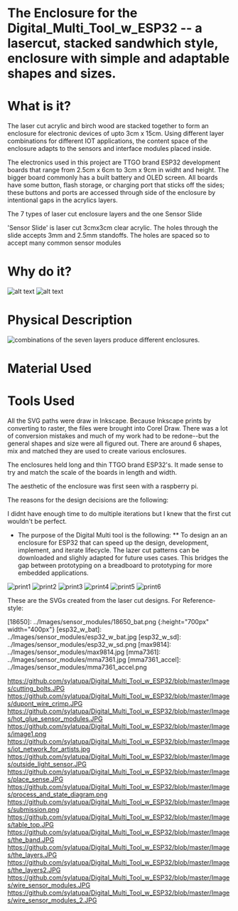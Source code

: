 # The Enclosure for the Digital_Multi_Tool_w_ESP32 -- a lasercut, stacked sandwhich style, enclosure with simple and adaptable shapes and sizes. 

# What is it?
The laser cut acrylic and birch wood are stacked together to form an enclosure for electronic devices of upto 3cm x 15cm. Using different layer combinations for different IOT applications, the content space of the enclosure adapts to the sensors and interface modules placed inside.

The electronics used in this project are TTGO brand ESP32 development boards that range from 2.5cm x 6cm to 3cm x 9cm in widht and height. The bigger board commonly has a built battery and OLED screen. All boards have some button, flash storage, or charging port that sticks off the sides; these buttons and ports are accessed through side of the enclosure by intentional gaps in the acrylics layers. 

The 7 types of laser cut enclosure layers and the one Sensor Slide

'Sensor Slide' is laser cut 3cmx3cm clear acrylic. The holes through the slide accepts 3mm and 2.5mm standoffs. The holes are spaced so to accept many common sensor modules 

# Why do it?
![alt text][wires]
![alt text][wires2]
# Physical Description

![combinations of the seven layers produce different enclosures.][ALL_EXAMPLES]
# Material Used

# Tools Used



All the SVG paths were draw in Inkscape. Because Inkscape prints by converting to raster, the files were brought into Corel Draw. 
There was a lot of conversion mistakes and much of my work had to be redone--but the general shapes and size were all figured out.
There are around 6 shapes, mix and matched they are used to create various enclosures. 
 
The enclosures held long and thin TTGO brand ESP32's. It made sense to try and match the scale of the boards in length and width.

The aesthetic of the enclosure was first seen with a raspberry pi. 

The reasons for the design decisions are the following:

I didnt have enough time to do multiple iterations but I knew that the first cut wouldn't be perfect. 

* The purpose of the Digital Multi tool is the following:
** To design an an enclosure for ESP32 that can speed up the design, development, implement, and iterate lifecycle. The lazer cut patterns can be downloaded and slighly adapted for future uses cases. This bridges the gap between prototyping on a breadboard to prototyping for more embedded applications.

![print1][print1]
![print2][print2]
![print3][print3]
![print4][print4]
![print5][print5]
![print6][print6]


These are the SVGs created from the laser cut designs. For 
Reference-style: 

[wires]: ../Images/wires.jpg "taken from: https://www.facebook.com/groups/esp8266microcontrollers/"
[wires2]: ../Images/wires2.jpg "taken https://www.facebook.com/groups/esp8266microcontrollers/"
[print1]: https://raw.githubusercontent.com/sylatupa/Digital_Multi_Tool_w_ESP32/master/Images/enclosure/PRINT1.svg?sanitize=true "Laser cut enclosure designed in InkScape and converted and printed using Corel Draw"
[print2]: https://raw.githubusercontent.com/sylatupa/Digital_Multi_Tool_w_ESP32/master/Images/enclosure/PRINT2.svg?sanitize=true "Laser cut enclosure designed in InkScape and converted and printed using Corel Draw"
[print3]: https://raw.githubusercontent.com/sylatupa/Digital_Multi_Tool_w_ESP32/master/Images/enclosure/PRINT3.svg?sanitize=true "Laser cut enclosure designed in InkScape and converted and printed using Corel Draw"
[print4]: ../Images/enclosure/PRINT4.svg?sanitize=true "Laser cut enclosure designed in InkScape and converted and printed using Corel Draw"
[print5]: ../Images/enclosure/PRINT5.svg?sanitize=true "Laser cut enclosure designed in InkScape and converted and printed using Corel Draw"
[print6]: ../Images/enclosure/PRINT6.svg?sanitize=true "Laser cut enclosure designed in InkScape and converted and printed using Corel Draw"
[ALL_EXAMPLES]: ../Images/enclosure/ALL_EXAMPLES.svg?sanitize=true "Laser cut enclosure designed in InkScape and converted and printed using Corel Draw"

[18650]: ../Images/sensor_modules/18650_bat.png {:height="700px" width="400px"}
[esp32_w_bat]: ../Images/sensor_modules/esp32_w_bat.jpg
[esp32_w_sd]: ../Images/sensor_modules/esp32_w_sd.png 
[max9814]: ../Images/sensor_modules/max9814.jpg
[mma7361]: ../Images/sensor_modules/mma7361.jpg 
[mma7361_accel]: ../Images/sensor_modules/mma7361_accel.png


https://github.com/sylatupa/Digital_Multi_Tool_w_ESP32/blob/master/Images/cutting_bolts.JPG
https://github.com/sylatupa/Digital_Multi_Tool_w_ESP32/blob/master/Images/dupont_wire_crimp.JPG
https://github.com/sylatupa/Digital_Multi_Tool_w_ESP32/blob/master/Images/hot_glue_sensor_modules.JPG
https://github.com/sylatupa/Digital_Multi_Tool_w_ESP32/blob/master/Images/image1.png
https://github.com/sylatupa/Digital_Multi_Tool_w_ESP32/blob/master/Images/iot_network_for_artists.jpg
https://github.com/sylatupa/Digital_Multi_Tool_w_ESP32/blob/master/Images/outside_light_sensor.JPG
https://github.com/sylatupa/Digital_Multi_Tool_w_ESP32/blob/master/Images/place_sense.JPG
https://github.com/sylatupa/Digital_Multi_Tool_w_ESP32/blob/master/Images/process_and_state_diagram.png
https://github.com/sylatupa/Digital_Multi_Tool_w_ESP32/blob/master/Images/submission.png
https://github.com/sylatupa/Digital_Multi_Tool_w_ESP32/blob/master/Images/table_top.JPG
https://github.com/sylatupa/Digital_Multi_Tool_w_ESP32/blob/master/Images/the_band.JPG
https://github.com/sylatupa/Digital_Multi_Tool_w_ESP32/blob/master/Images/the_layers.JPG
https://github.com/sylatupa/Digital_Multi_Tool_w_ESP32/blob/master/Images/the_layers2.JPG
https://github.com/sylatupa/Digital_Multi_Tool_w_ESP32/blob/master/Images/wire_sensor_modules.JPG
https://github.com/sylatupa/Digital_Multi_Tool_w_ESP32/blob/master/Images/wire_sensor_modules_2.JPG
